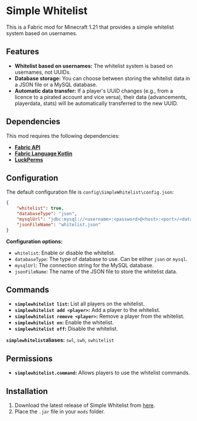 # Simple Whitelist

This is a Fabric mod for Minecraft 1.21 that provides a simple whitelist system based on usernames.

## Features

- **Whitelist based on usernames:** The whitelist system is based on usernames, not UUIDs.
- **Database storage:** You can choose between storing the whitelist data in a JSON file or a MySQL database.
- **Automatic data transfer:** If a player's UUID changes (e.g., from a licence to a pirated account and vice versa), their data (advancements, playerdata, stats) will be automatically transferred to the new UUID.

## Dependencies

This mod requires the following dependencies:

- **[Fabric API](https://modrinth.com/mod/fabric-api)**
- **[Fabric Language Kotlin](https://modrinth.com/mod/fabric-language-kotlin)**
- **[LuckPerms](https://modrinth.com/mod/luckperms)**

## Configuration

The default configuration file is `config\SimpleWhitelist\config.json`:

```json
{
    "whitelist": true,
    "databaseType": "json",
    "mysqlUrl": "jdbc:mysql://<username>:<password>@<host>:<port>/<database>",
    "jsonFileName": "whitelist.json"
}
```

**Configuration options:**

- `whitelist`: Enable or disable the whitelist.
- `databaseType`: The type of database to use. Can be either `json` or `mysql`.
- `mysqlUrl`: The connection string for the MySQL database.
- `jsonFileName`: The name of the JSON file to store the whitelist data.

## Commands

- **`simplewhitelist list`:** List all players on the whitelist.
- **`simplewhitelist add <player>`:** Add a player to the whitelist.
- **`simplewhitelist remove <player>`:** Remove a player from the whitelist.
- **`simplewhitelist on`:** Enable the whitelist.
- **`simplewhitelist off`:** Disable the whitelist.

**`simplewhitelist`aliases:** `swl`, `swh`, `swhitelist`

## Permissions

- **`simplewhitelist.command`:** Allows players to use the whitelist commands.

## Installation

1. Download the latest release of Simple Whitelist from [here](https://modrinth.com/mod/simple-whitelist).
2. Place the `.jar` file in your `mods` folder.


